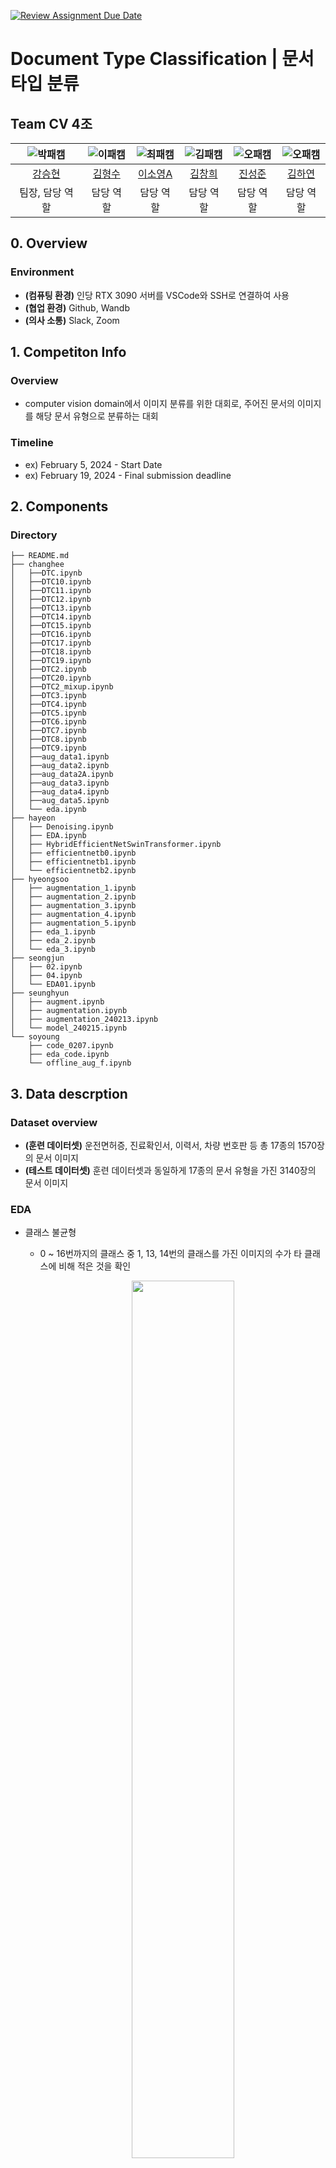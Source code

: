[![Review Assignment Due Date](https://classroom.github.com/assets/deadline-readme-button-24ddc0f5d75046c5622901739e7c5dd533143b0c8e959d652212380cedb1ea36.svg)](https://classroom.github.com/a/3DbKuh4a)

# Document Type Classification | 문서 타입 분류

## Team CV 4조

| ![박패캠](https://avatars.githubusercontent.com/u/156163982?v=4) | ![이패캠](https://avatars.githubusercontent.com/u/156163982?v=4) | ![최패캠](https://avatars.githubusercontent.com/u/156163982?v=4) | ![김패캠](https://avatars.githubusercontent.com/u/156163982?v=4) | ![오패캠](https://avatars.githubusercontent.com/u/156163982?v=4) | ![오패캠](https://avatars.githubusercontent.com/u/156163982?v=4) |
|:-------------------------------------------------------------:|:-------------------------------------------------------------:|:-------------------------------------------------------------:|:-------------------------------------------------------------:|:-------------------------------------------------------------:|:-------------------------------------------------------------:|
| [강승현](https://github.com/UpstageAILab)                        | [김형수](https://github.com/UpstageAILab)                        | [이소영A](https://github.com/UpstageAILab)                       | [김창희](https://github.com/UpstageAILab)                        | [진성준](https://github.com/UpstageAILab)                        | [김하연](https://github.com/UpstageAILab)                        |
| 팀장, 담당 역할                                                     | 담당 역할                                                         | 담당 역할                                                         | 담당 역할                                                         | 담당 역할                                                         | 담당 역할                                                         |

## 0. Overview

### Environment

- **(컴퓨팅 환경)** 인당 RTX 3090 서버를 VSCode와 SSH로 연결하여 사용
- **(협업 환경)** Github, Wandb
- **(의사 소통)** Slack, Zoom

## 1. Competiton Info

### Overview

- computer vision domain에서 이미지 분류를 위한 대회로, 주어진 문서의 이미지를 해당 문서 유형으로 분류하는 대회

### Timeline

- ex) February 5, 2024 - Start Date
- ex) February 19, 2024 - Final submission deadline

## 2. Components

### Directory

```
├── README.md
├── changhee
│   ├──DTC.ipynb
│   ├──DTC10.ipynb
│   ├──DTC11.ipynb
│   ├──DTC12.ipynb
│   ├──DTC13.ipynb
│   ├──DTC14.ipynb
│   ├──DTC15.ipynb
│   ├──DTC16.ipynb
│   ├──DTC17.ipynb
│   ├──DTC18.ipynb
│   ├──DTC19.ipynb
│   ├──DTC2.ipynb
│   ├──DTC20.ipynb
│   ├──DTC2_mixup.ipynb
│   ├──DTC3.ipynb
│   ├──DTC4.ipynb
│   ├──DTC5.ipynb
│   ├──DTC6.ipynb
│   ├──DTC7.ipynb
│   ├──DTC8.ipynb
│   ├──DTC9.ipynb
│   ├──aug_data1.ipynb
│   ├──aug_data2.ipynb
│   ├──aug_data2A.ipynb
│   ├──aug_data3.ipynb
│   ├──aug_data4.ipynb
│   ├──aug_data5.ipynb
│   └── eda.ipynb
├── hayeon
│   ├── Denoising.ipynb
│   ├── EDA.ipynb
│   ├── HybridEfficientNetSwinTransformer.ipynb
│   ├── efficientnetb0.ipynb
│   ├── efficientnetb1.ipynb
│   └── efficientnetb2.ipynb
├── hyeongsoo
│   ├── augmentation_1.ipynb
│   ├── augmentation_2.ipynb
│   ├── augmentation_3.ipynb
│   ├── augmentation_4.ipynb
│   ├── augmentation_5.ipynb
│   ├── eda_1.ipynb
│   ├── eda_2.ipynb
│   └── eda_3.ipynb
├── seongjun
│   ├── 02.ipynb
│   ├── 04.ipynb
│   └── EDA01.ipynb
├── seunghyun
│   ├── augment.ipynb
│   ├── augmentation.ipynb
│   ├── augmentation_240213.ipynb
│   └── model_240215.ipynb
└── soyoung
    ├── code_0207.ipynb
    ├── eda_code.ipynb
    └── offline_aug_f.ipynb
```

## 3. Data descrption

### Dataset overview

- **(훈련 데이터셋)** 운전면허증, 진료확인서, 이력서, 차량 번호판 등 총 17종의 1570장의 문서 이미지
- **(테스트 데이터셋)** 훈련 데이터셋과 동일하게 17종의 문서 유형을 가진 3140장의 문서 이미지

### EDA

- 클래스 불균형
  
  - 0 ~ 16번까지의 클래스 중 1, 13, 14번의 클래스를 가진 이미지의 수가 타 클래스에 비해 적은 것을 확인
    
    <p align="center">
    <img src = "https://github.com/UpstageAILab/upstage-cv-classification-cv4/assets/73140315/b611985a-1451-47b7-9008-4468574788b0" width="60%" height="60%">
    </p>

- 테스트셋에서의 이미지
  
  - 비교적 선명하고 정방향인 훈련 데이터셋과 달리 원본사진에서 회전, 좌우반전, 이동, 잉크번짐 등으로 변형된 사진들을 다수 확인할 수 있음.

- 이미지 크기
  
  - 학습 데이터
    
    - Width - Mean: 497.61 / STD: 79.35
    
    - Height - Mean: 538.17 / STD: 76.05
      
      <img src = "https://github.com/UpstageAILab/upstage-cv-classification-cv4/assets/73140315/5fcf1731-f2ad-401f-a62e-40a5a384071d" width="50%" height="50%">
  
  - 평가 데이터
    
    - Width - Mean: 517.09 / STD: 79.83
    
    - Height - Mean: 518.55 / STD: 79.79
    
    <img src = "https://github.com/UpstageAILab/upstage-cv-classification-cv4/assets/73140315/b6f9d3d9-b561-415e-bce2-f3192134f5cb" width="50%" height="50%">

### Data Processing

1)  학습 데이터에서 잘못 레이블 되어 있는 데이터를 찾아 수정

2)  Augmentation
   
   - 주어진 학습 데이터의 수(1,570장)가 평가 데이터(3,140장)의 수보다 적고, 정방향의 선명한 학습 데이터와 다르게 평가 데이터는 많이 변형되어 있기 때문에 다양한 augmentation 기법을 활용하여 이를 보완하였음
   
   - 학습 시간 단축을 위해 augmentation을 거친 이미지를 저장하여 사용하는 offline 방식으로 증강
   
   - **Albumentation**: Albumentation 라이브러리에서 **Transpose**, **ToGray**, **HorizontalFlip**, **Blur**,**GaussianNoise**, **ShiftScaleRotation** 등을 활용하여 훈련데이터를 변형하고 데이터의 수를 증강
   
   - **Augraphy**: Augraphy 라이브러리에서는 **PatternGenerator**, **BrightnessTexturize**와 **InkBleed** 방식을 활용하여 훈련데이터를 변형하고 데이터 수를 증강

3- 클래스 불균형을 oversampling을 통해 보완

## 4. Modeling

### Model descrition

- **이소영**
  - resnet50, resnext50, efficientnet_b0, efficientnet_b4 pre-trained 모델로 실험
    - 성능이 가장 좋았던 efficientnet_b4으로 고정
- **강승현**
  - timm : resnet34, resnet50, wide_resnet101_2, efficientnet_b0
  - huggingface transformers : [dit-large-finetuned-rvlcdip](https://huggingface.co/microsoft/dit-large-finetuned-rvlcdip)
    - 학습 시간과 리더보드 결과를 고려했을 때 efficientnet_b0 최종 선택
- **김하연**
  - Hybrid EfficientNet Swin-Transformer, efficientnet_b0, efficientnet_b1, efficientnet_b2
- **김창희**
  - resnet_34, deit_base_patch16_224, vit, efficientnet_b0, efficientnet_b4 중 efficientnet_b4가 가장 성능이 좋아 선택
### Modeling Process

- **이소영**
  - 이미지 전처리 시 Resize 대신 문서의 가로 세로 비율이 유지되도록 Padding 적용 -> 성능 향상
  
  - 예측 결과를 시각화하여 양식이 유사한 3, 7, 14 클래스에 대한 예측 성능이 떨어진다는 것을 확인
    
    - 3, 7, 14 클래스에 대한 샘플링 가중치를 증가시킴 -> 성능 향상
    - 3, 7, 14 클래스 별도 학습
      - efficientnet_b5 pre-trained 모델로 해당 클래스만 따로 학습하여 기존 결과값 대체 -> 스코어 향상
  
  - Test-Time Augmentation 적용
    
    - nference 단계에서 평가 이미지에 Flip(반전), RandomRotate(90도 단위 랜덤 회전)을 적용해 online 방식으로 augmentation하여 N회 예측 수행
      - 20회 inference 후 soft-voting 앙상블 -> 스코어 향상
  - 리더보드 기준 최상위 예측값들을 hard-voting으로 앙상블
      -> 최종 리더보드 Public 스코어 0.9631 달성
  
- **강승현**
  - 데이터 분할
    - K-Fold Cross-Validation 후 voting
    - 8 : 2 , 9 : 1 random split
      - 최종 선택 :  K-Fold Cross-Validation 후 voting
  - 학습률(LR) : 0.001 ~ 0.005
    - 최종 선택 : 0.001
  - Earlystopping 적용(patience : 2 ~ 5)
    - 최종 선택 : 5
  - 손실 함수는 Cross-Entropy Loss 최적화 알고리즘은 Adam 사용

    -> 최종 리더보드 Public 스코어 0.9397 달성
    
- **김하연**
  - Hybrid EfficientNet Swin-Transformer
    ![KakaoTalk_20240215_100433562](https://github.com/UpstageAILab/upstage-cv-classification-cv4/assets/106041730/8fb4f1df-5075-4502-9355-39d96d379104)

    - ImageNet이 사전학습된 EfficientNet 인코더와 swin transformer block을 활용하는 Hybrid Swin Transformer 사용
    - Train Accuracy: 0.8893, Train F1 Score: 0.8546, Validation Accuracy: 0.8604, Validation F1 Score: 0.8224
      
  - EfficientNet Ensemble
    | ![EfficientNet-B0](https://github.com/UpstageAILab/upstage-cv-classification-cv4/assets/106041730/1f46a7ef-4cfa-4200-9493-fe99fc56cb38) | ![EfficientNet-B1](https://github.com/UpstageAILab/upstage-cv-classification-cv4/assets/106041730/5b1c1d9e-42e8-4c1b-938d-0bf7c9d3aac7) | ![EfficientNet-B2](https://github.com/UpstageAILab/upstage-cv-classification-cv4/assets/106041730/da3e5e60-b831-47de-8c6a-61d481fb5e2d) |
    |:---:|:---:|:---:|
    | EfficientNet-B0 | EfficientNet-B1 | EfficientNet-B2 |

    - EfficientNet B0, B1, B2는 모델 크기와 input image resolution에서 차이가 있으며 B0가 가장 작은 크기를 가지고 B2가 상대적으로 큰 크기를 가짐
    - 각 모델을 K-Fold 진행
    - 세 모델 결과값 hard voting ensemble하여 최종 제출 결과 f1 score 0.9384
- **김창희**
    - 3, 4, 7, 14 번에 예측 성능이 떨어지는 것을 확인 
    	- 3, 4, 7, 14번에 클래스 가중치 적용
    	- 3, 4, 7, 14번 데이터 추가적인 증강 
    - fine-tuning에서 lr과 batch_size에는 양의 상관관계가 있다는 것을 확인 
    	- 최적의 조합인 batch_size : 16, lr : 1e-4 사용 
    - 최종적으로 상위 3개의 예측값들을 hard-voting으로 앙상블 -> 0.9560

## 5. Result

### Leader Board

- **Leader Board**

<p align="center">
<img src = "https://github.com/UpstageAILab/upstage-cv-classification-cv4/assets/73140315/0c56a1d8-82bc-4e1a-be3f-1825eaacc3dc" width="90%" height="90%">
</p>

- **F1 Score**: 0.9547

### Presentation

- _Insert your presentaion file(pdf) link_

## 6. etc

### Meeting Log

- https://quickest-asterisk-75d.notion.site/d7375c36ef604a78aefb28206824c8f4?v=62365b42756244cf82f399cc24ed5bf0

### Reference

- _Insert related reference_
